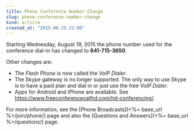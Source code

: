 ```yaml
---
title: Phone Conference Number Change
slug: phone-conference-number-change
kind: article
created_at: "2015-08-25 22:00"
---
```

<div itemscope itemtype="http://schema.org/Event" markdown="1">
<meta itemprop="name" content="<%= h :title %>">

<div itemprop="description" markdown="1">

Starting Wednesday, August 19, 2015 the phone number used for the conference dial-in
has changed to **641-715-3650**.

Other changes are:

* The *Flash Phone* is now called the *VoIP Dialer*.
* The Skype gateway is no longer supported. The only way to use Skype is to have a paid
  plan and dial in or just use the free *VoIP Dialer*.
* Apps for Android and iPhone are available.
  See <a href="https://www.freeconferencecallhd.com/hd-conferencing/" target="FCCHD">https://www.freeconferencecallhd.com/hd-conferencing/</a>.

For more information, see the [Phone Broadcasts](<%= base_url %>/join/phone/) page and
also the [Questions and Answers](<%= base_url %>/questions/) page.

</div>

<meta itemprop="startDate" content="2015-08-19T08:30-0400">

</div>

